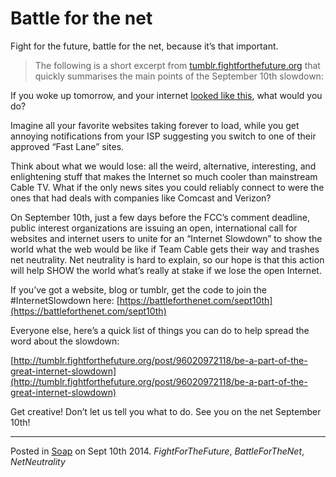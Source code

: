 # Battle for the net

Fight for the future, battle for the net, because it’s that important.

> The following is a short excerpt from [tumblr.fightforthefuture.org](http://tumblr.fightforthefuture.org/post/96550398438/september-10th-internet-slowdown-organizing-materials) that quickly summarises the main points of the September 10th slowdown:

If you woke up tomorrow, and your internet [looked like this](https://www.battleforthenet.com/sept10th/#modal), what would you do?

Imagine all your favorite websites taking forever to load, while you get annoying notifications from your ISP suggesting you switch to one of their approved “Fast Lane” sites.

Think about what we would lose: all the weird, alternative, interesting, and enlightening stuff that makes the Internet so much cooler than mainstream Cable TV. What if the only news sites you could reliably connect to were the ones that had deals with companies like Comcast and Verizon?

On September 10th, just a few days before the FCC’s comment deadline, public interest organizations are issuing an open, international call for websites and internet users to unite for an “Internet Slowdown” to show the world what the web would be like if Team Cable gets their way and trashes net neutrality. Net neutrality is hard to explain, so our hope is that this action will help SHOW the world what’s really at stake if we lose the open Internet.

If you’ve got a website, blog or tumblr, get the code to join the #InternetSlowdown here: [https://battleforthenet.com/sept10th](https://battleforthenet.com/sept10th)

Everyone else, here’s a quick list of things you can do to help spread the word about the slowdown:

[http://tumblr.fightforthefuture.org/post/96020972118/be-a-part-of-the-great-internet-slowdown](http://tumblr.fightforthefuture.org/post/96020972118/be-a-part-of-the-great-internet-slowdown)

Get creative! Don’t let us tell you what to do. See you on the net September 10th!

---

Posted in [Soap](../ "Soap") on Sept 10th 2014.  _FightForTheFuture_, _BattleForTheNet_, _NetNeutrality_
